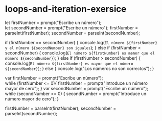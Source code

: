 # loops-and-iteration-exersice



let firstNumber = prompt("Escribe un número");    
let secondNumber = prompt("Escribe un número");
firstNumber = parseInt(firstNumber);
secondNumber = parseInt(secondNumber);

if (firstNumber == secondNumber) {
console.log(`El número ${firstNumber} y el número ${secondNumber} son iguales`);
}
else if (firstNumber < secondNumber) {
console.log(`El número ${firstNumber} es menor que el número ${secondNumber}`);
} else if (firstNumber > secondNumber) {
console.log(`El número ${firstNumber} es mayor que el número ${secondNumber}`);
} else {
  console.log("Los números no son correctos");
}



var firstNumber = prompt("Escribe un número");  
while (firstNumber <= 0){
    firstNumber = prompt("Introduce un número mayor de cero");
}
    var secondNumber = prompt("Escribe un número");
while (secondNumber <= 0) {
    secondNumber = prompt("Introduce un número mayor de cero");
} 

firstNumber = parseInt(firstNumber);
secondNumber = parseInt(secondNumber);
